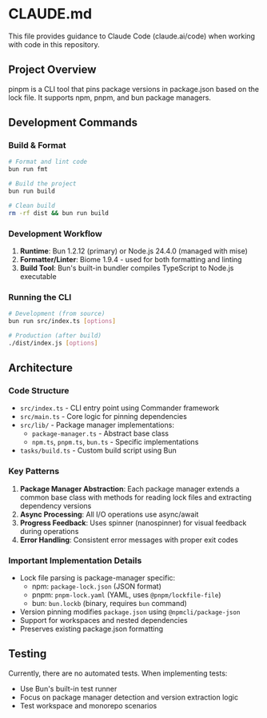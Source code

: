# CLAUDE.md

This file provides guidance to Claude Code (claude.ai/code) when working with code in this repository.

## Project Overview

pinpm is a CLI tool that pins package versions in package.json based on the lock file. It supports npm, pnpm, and bun package managers.

## Development Commands

### Build & Format
```bash
# Format and lint code
bun run fmt

# Build the project
bun run build

# Clean build
rm -rf dist && bun run build
```

### Development Workflow
1. **Runtime**: Bun 1.2.12 (primary) or Node.js 24.4.0 (managed with mise)
2. **Formatter/Linter**: Biome 1.9.4 - used for both formatting and linting
3. **Build Tool**: Bun's built-in bundler compiles TypeScript to Node.js executable

### Running the CLI
```bash
# Development (from source)
bun run src/index.ts [options]

# Production (after build)
./dist/index.js [options]
```

## Architecture

### Code Structure
- `src/index.ts` - CLI entry point using Commander framework
- `src/main.ts` - Core logic for pinning dependencies
- `src/lib/` - Package manager implementations:
  - `package-manager.ts` - Abstract base class
  - `npm.ts`, `pnpm.ts`, `bun.ts` - Specific implementations
- `tasks/build.ts` - Custom build script using Bun

### Key Patterns
1. **Package Manager Abstraction**: Each package manager extends a common base class with methods for reading lock files and extracting dependency versions
2. **Async Processing**: All I/O operations use async/await
3. **Progress Feedback**: Uses spinner (nanospinner) for visual feedback during operations
4. **Error Handling**: Consistent error messages with proper exit codes

### Important Implementation Details
- Lock file parsing is package-manager specific:
  - npm: `package-lock.json` (JSON format)
  - pnpm: `pnpm-lock.yaml` (YAML, uses `@pnpm/lockfile-file`)
  - bun: `bun.lockb` (binary, requires `bun` command)
- Version pinning modifies `package.json` using `@npmcli/package-json`
- Support for workspaces and nested dependencies
- Preserves existing package.json formatting

## Testing
Currently, there are no automated tests. When implementing tests:
- Use Bun's built-in test runner
- Focus on package manager detection and version extraction logic
- Test workspace and monorepo scenarios